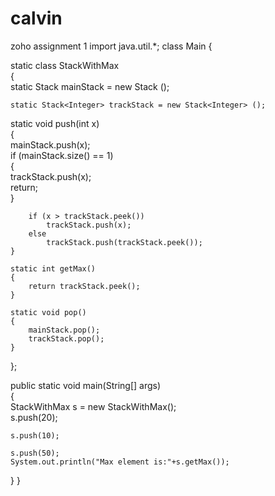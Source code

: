 # calvin
zoho assignment 1
import java.util.*; 
class Main { 
  
static class StackWithMax  
{  
    static Stack<Integer> mainStack = new Stack<Integer> ();  
  
    static Stack<Integer> trackStack = new Stack<Integer> ();  
  
static void push(int x)  
    {  
        mainStack.push(x);  
        if (mainStack.size() == 1)  
        {  
            trackStack.push(x);  
            return;  
        }  
  
        if (x > trackStack.peek())  
            trackStack.push(x);  
        else
            trackStack.push(trackStack.peek());  
    }  
  
    static int getMax()  
    {  
        return trackStack.peek();  
    }  
  
    static void pop()  
    {  
        mainStack.pop();  
        trackStack.pop();  
    }  
};  
  
public static void main(String[] args)  
{  
    StackWithMax s = new StackWithMax();  
    s.push(20);  
    
    s.push(10);  
    
    s.push(50);  
    System.out.println("Max element is:"+s.getMax());  
} 
}  
